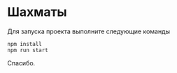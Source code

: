 # Шахматы

Для запуска проекта выполните следующие команды

```
npm install
npm run start
```

Спасибо.